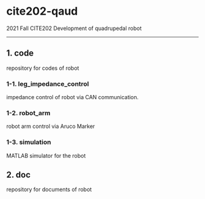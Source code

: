 # cite202-qaud

2021 Fall CITE202 Development of quadrupedal robot

---

## 1. code

repository for codes of robot

### 1-1. leg_impedance_control

impedance control of robot via CAN communication.

### 1-2. robot_arm

robot arm control via Aruco Marker

### 1-3. simulation

MATLAB simulator for the robot

## 2. doc

repository for documents of robot